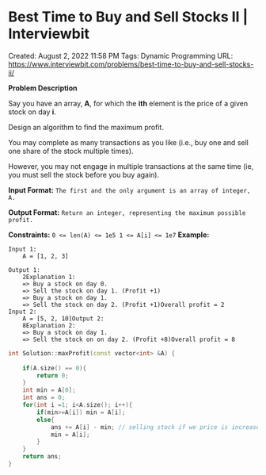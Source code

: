# Best Time to Buy and Sell Stocks II | Interviewbit

Created: August 2, 2022 11:58 PM
Tags: Dynamic Programming
URL: https://www.interviewbit.com/problems/best-time-to-buy-and-sell-stocks-ii/

**Problem Description**

Say you have an array, **A**, for which the **ith** element is the price of a given stock on day **i**.

Design an algorithm to find the maximum profit.

You may complete as many transactions as you like (i.e., buy one and sell one share of the stock multiple times).

However, you may not engage in multiple transactions at the same time (ie, you must sell the stock before you buy again).

**Input Format:** 
`The first and the only argument is an array of integer, A.`

**Output Format:** 
`Return an integer, representing the maximum possible profit.`

**Constraints:** 
`0 <= len(A) <= 1e5
1 <= A[i] <= 1e7`
 **Example:**

```
Input 1:
    A = [1, 2, 3]

Output 1:
    2Explanation 1:
    => Buy a stock on day 0.
    => Sell the stock on day 1. (Profit +1)
    => Buy a stock on day 1.
    => Sell the stock on day 2. (Profit +1)Overall profit = 2
Input 2:
    A = [5, 2, 10]Output 2:
    8Explanation 2:
    => Buy a stock on day 1.
    => Sell the stock on on day 2. (Profit +8)Overall profit = 8

```

```cpp
int Solution::maxProfit(const vector<int> &A) {
    
    if(A.size() == 0){
        return 0;
    }
    int min = A[0];
    int ans = 0;
    for(int i =1; i<A.size(); i++){
        if(min>=A[i]) min = A[i];
        else{ 
            ans += A[i] - min; // selling stock if we price is increased then previous
            min = A[i];
        }
    }
    return ans;
}
```